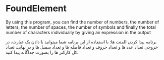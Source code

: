 # FoundElement
By using this program, you can find the number of numbers, the number of letters, the number of spaces, the number of symbols and finally the total number of characters individually by giving an expression in the output


برنامه پیدا کردن المنت ها:
با استفاده از این برنامه شما میتوانید با دادن یک عبارت، در خروجی تعداد عدد ها و تعداد حروف و تعداد فاصله ها و تعداد سمبل ها و در نهایت تعداد کل کارکتر ها را بصورت جداگانه پیدا کنید.
